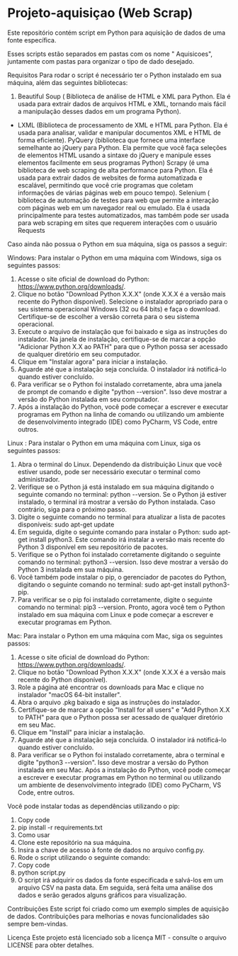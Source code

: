 # Projeto-aquisiçao (Web Scrap)


Este repositório contém script em Python para aquisição de dados de uma fonte específica.

Esses scripts estão separados em pastas com os nome " Aquisicoes", juntamente com pastas para organizar o tipo de dado desejado.

Requisitos
Para rodar o script é necessário ter o Python instalado em sua máquina, além das seguintes bibliotecas:

1. Beautiful Soup ( Biblioteca de análise de HTML e XML para Python. Ela é usada para extrair dados de arquivos HTML e XML, tornando mais fácil a manipulação desses dados em um programa Python).
* LXML (Biblioteca de processamento de XML e HTML para Python. Ela é usada para analisar, validar e manipular documentos XML e HTML de forma eficiente).
PyQuery (biblioteca que fornece uma interface semelhante ao jQuery para Python. Ela permite que você faça seleções de elementos HTML usando a sintaxe do jQuery e manipule esses elementos facilmente em seus programas Python)
Scrapy (é uma biblioteca de web scraping de alta performance para Python. Ela é usada para extrair dados de websites de forma automatizada e escalável, permitindo que você crie programas que coletam informações de várias páginas web em pouco tempo).
Selenium ( biblioteca de automação de testes para web que permite a interação com páginas web em um navegador real ou emulado. Ela é usada principalmente para testes automatizados, mas também pode ser usada para web scraping em sites que requerem interações com o usuário
Requests

Caso ainda não possua o Python em sua máquina, siga os passos a seguir:

Windows: Para instalar o Python em uma máquina com Windows, siga os seguintes passos:
1. Acesse o site oficial de download do Python: https://www.python.org/downloads/.
2. Clique no botão "Download Python X.X.X" (onde X.X.X é a versão mais recente do Python disponível).
Selecione o instalador apropriado para o seu sistema operacional Windows (32 ou 64 bits) e faça o download. Certifique-se de escolher a versão correta para o seu sistema operacional.
3. Execute o arquivo de instalação que foi baixado e siga as instruções do instalador. Na janela de instalação, certifique-se de marcar a opção "Adicionar Python X.X ao PATH" para que o Python possa ser acessado de qualquer diretório em seu computador.
4. Clique em "Instalar agora" para iniciar a instalação.
5. Aguarde até que a instalação seja concluída. O instalador irá notificá-lo quando estiver concluído.
6. Para verificar se o Python foi instalado corretamente, abra uma janela de prompt de comando e digite "python --version". Isso deve mostrar a versão do Python instalada em seu computador.
7. Após a instalação do Python, você pode começar a escrever e executar programas em Python na linha de comando ou utilizando um ambiente de desenvolvimento integrado (IDE) como PyCharm, VS Code, entre outros.

Linux : Para instalar o Python em uma máquina com Linux, siga os seguintes passos:
1. Abra o terminal do Linux. Dependendo da distribuição Linux que você estiver usando, pode ser necessário executar o terminal como administrador.
2. Verifique se o Python já está instalado em sua máquina digitando o seguinte comando no terminal: python --version. Se o Python já estiver instalado, o terminal irá mostrar a versão do Python instalada. Caso contrário, siga para o próximo passo.
3. Digite o seguinte comando no terminal para atualizar a lista de pacotes disponíveis: sudo apt-get update
4. Em seguida, digite o seguinte comando para instalar o Python: sudo apt-get install python3. Este comando irá instalar a versão mais recente do Python 3 disponível em seu repositório de pacotes.
5. Verifique se o Python foi instalado corretamente digitando o seguinte comando no terminal: python3 --version. Isso deve mostrar a versão do Python 3 instalada em sua máquina.
6. Você também pode instalar o pip, o gerenciador de pacotes do Python, digitando o seguinte comando no terminal: sudo apt-get install python3-pip.
7. Para verificar se o pip foi instalado corretamente, digite o seguinte comando no terminal: pip3 --version.
Pronto, agora você tem o Python instalado em sua máquina com Linux e pode começar a escrever e executar programas em Python.

Mac: Para instalar o Python em uma máquina com Mac, siga os seguintes passos:
1. Acesse o site oficial de download do Python: https://www.python.org/downloads/.
2. Clique no botão "Download Python X.X.X" (onde X.X.X é a versão mais recente do Python disponível).
3. Role a página até encontrar os downloads para Mac e clique no instalador "macOS 64-bit installer".
4. Abra o arquivo .pkg baixado e siga as instruções do instalador.
5. Certifique-se de marcar a opção "Install for all users" e "Add Python X.X to PATH" para que o Python possa ser acessado de qualquer diretório em seu Mac.
6. Clique em "Install" para iniciar a instalação.
7. Aguarde até que a instalação seja concluída. O instalador irá notificá-lo quando estiver concluído.
8. Para verificar se o Python foi instalado corretamente, abra o terminal e digite "python3 --version". Isso deve mostrar a versão do Python instalada em seu Mac.
Após a instalação do Python, você pode começar a escrever e executar programas em Python no terminal ou utilizando um ambiente de desenvolvimento integrado (IDE) como PyCharm, VS Code, entre outros.

Você pode instalar todas as dependências utilizando o pip:

1. Copy code
2. pip install -r requirements.txt
3. Como usar
4. Clone este repositório na sua máquina.
5. Insira a chave de acesso à fonte de dados no arquivo config.py.
6. Rode o script utilizando o seguinte comando:
7. Copy code
8. python script.py
9. O script irá adquirir os dados da fonte especificada e salvá-los em um arquivo CSV na pasta data. Em seguida, será feita uma análise dos dados e serão gerados alguns gráficos para visualização.

Contribuições
Este script foi criado como um exemplo simples de aquisição de dados. Contribuições para melhorias e novas funcionalidades são sempre bem-vindas.

Licença
Este projeto está licenciado sob a licença MIT - consulte o arquivo LICENSE para obter detalhes.
